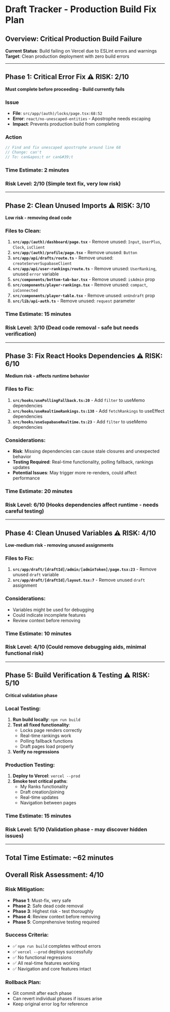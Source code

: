 # Draft Tracker - Production Build Fix Plan

## Overview: Critical Production Build Failure
**Current Status**: Build failing on Vercel due to ESLint errors and warnings
**Target**: Clean production deployment with zero build errors

---

## Phase 1: Critical Error Fix ⚠️ **RISK: 2/10**
**Must complete before proceeding - Build currently fails**

### Issue
- **File**: `src/app/(auth)/locks/page.tsx:68:52` 
- **Error**: `react/no-unescaped-entities` - Apostrophe needs escaping
- **Impact**: Prevents production build from completing

### Action
```jsx
// Find and fix unescaped apostrophe around line 68
// Change: can't 
// To: can&apos;t or can&#39;t
```

### Time Estimate: 2 minutes
### Risk Level: 2/10 (Simple text fix, very low risk)

---

## Phase 2: Clean Unused Imports ⚠️ **RISK: 3/10**
**Low risk - removing dead code**

### Files to Clean:
1. **`src/app/(auth)/dashboard/page.tsx`** - Remove unused: `Input`, `UserPlus`, `Clock`, `isClient`
2. **`src/app/(auth)/profile/page.tsx`** - Remove unused: `Button`
3. **`src/app/api/drafts/route.ts`** - Remove unused: `createServerSupabaseClient`
4. **`src/app/api/user-rankings/route.ts`** - Remove unused: `UserRanking`, unused `error` variable
5. **`src/components/bottom-tab-bar.tsx`** - Remove unused: `isAdmin` prop
6. **`src/components/player-rankings.tsx`** - Remove unused: `compact`, `isConnected`
7. **`src/components/player-table.tsx`** - Remove unused: `onUndraft` prop
8. **`src/lib/api-auth.ts`** - Remove unused: `request` parameter

### Time Estimate: 15 minutes
### Risk Level: 3/10 (Dead code removal - safe but needs verification)

---

## Phase 3: Fix React Hooks Dependencies ⚠️ **RISK: 6/10** 
**Medium risk - affects runtime behavior**

### Files to Fix:
1. **`src/hooks/usePollingFallback.ts:20`** - Add `filter` to useMemo dependencies
2. **`src/hooks/useRealtimeRankings.ts:138`** - Add `fetchRankings` to useEffect dependencies  
3. **`src/hooks/useSupabaseRealtime.ts:23`** - Add `filter` to useMemo dependencies

### Considerations:
- **Risk**: Missing dependencies can cause stale closures and unexpected behavior
- **Testing Required**: Real-time functionality, polling fallback, rankings updates
- **Potential Issues**: May trigger more re-renders, could affect performance

### Time Estimate: 20 minutes
### Risk Level: 6/10 (Hooks dependencies affect runtime - needs careful testing)

---

## Phase 4: Clean Unused Variables ⚠️ **RISK: 4/10**
**Low-medium risk - removing unused assignments**

### Files to Fix:
1. **`src/app/draft/[draftId]/admin/[adminToken]/page.tsx:23`** - Remove unused `draft` variable
2. **`src/app/draft/[draftId]/layout.tsx:7`** - Remove unused `draft` assignment

### Considerations:
- Variables might be used for debugging
- Could indicate incomplete features
- Review context before removing

### Time Estimate: 10 minutes  
### Risk Level: 4/10 (Could remove debugging aids, minimal functional risk)

---

## Phase 5: Build Verification & Testing ⚠️ **RISK: 5/10**
**Critical validation phase**

### Local Testing:
1. **Run build locally**: `npm run build`
2. **Test all fixed functionality**:
   - Locks page renders correctly
   - Real-time rankings work
   - Polling fallback functions
   - Draft pages load properly
3. **Verify no regressions**

### Production Testing:
1. **Deploy to Vercel**: `vercel --prod`
2. **Smoke test critical paths**:
   - My Ranks functionality
   - Draft creation/joining
   - Real-time updates
   - Navigation between pages

### Time Estimate: 15 minutes
### Risk Level: 5/10 (Validation phase - may discover hidden issues)

---

## Total Time Estimate: ~62 minutes
## Overall Risk Assessment: 4/10

### Risk Mitigation:
- **Phase 1**: Must-fix, very safe
- **Phase 2**: Safe dead code removal 
- **Phase 3**: Highest risk - test thoroughly
- **Phase 4**: Review context before removing
- **Phase 5**: Comprehensive testing required

### Success Criteria:
- ✅ `npm run build` completes without errors
- ✅ `vercel --prod` deploys successfully  
- ✅ No functional regressions
- ✅ All real-time features working
- ✅ Navigation and core features intact

### Rollback Plan:
- Git commit after each phase
- Can revert individual phases if issues arise
- Keep original error log for reference